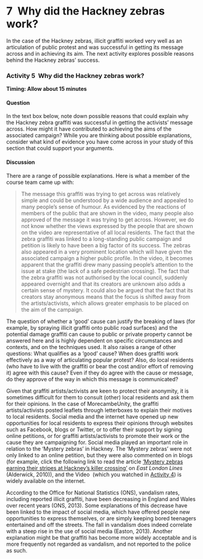 # 7  Why did the Hackney zebras work?


In the case of the Hackney zebras, illicit graffiti worked very well as an articulation of public protest and was successful in getting its message across and in achieving its aim. The next activity explores possible reasons behind the Hackney zebras’ success. 


### Activity 5  Why did the Hackney zebras work?
__Timing: Allow about 15 minutes__


#### Question

In the text box below, note down possible reasons that could explain why the Hackney zebra graffiti was successful in getting the activists’ message across. How might it have contributed to achieving the aims of the associated campaign? While you are thinking about possible explanations, consider what kind of evidence you have come across in your study of this section that could support your arguments.


#### Discussion

There are a range of possible explanations. Here is what a member of the course team came up with:

<!--Quote id=-->
>The message this graffiti was trying to get across was relatively simple and could be understood by a wide audience and appealed to many people’s sense of humour. As evidenced by the reactions of members of the public that are shown in the video, many people also approved of the message it was trying to get across. However, we do not know whether the views expressed by the people that are shown on the video are representative of all local residents. The fact that the zebra graffiti was linked to a long-standing public campaign and petition is likely to have been a big factor of its success. The zebras also appeared in a very prominent location which will have given the associated campaign a higher public profile. In the video, it becomes apparent that the graffiti drew many passing people’s attention to the issue at stake (the lack of a safe pedestrian crossing). The fact that the zebra graffiti was not authorised by the local council, suddenly appeared overnight and that its creators are unknown also adds a certain sense of mystery. It could also be argued that the fact that its creators stay anonymous means that the focus is shifted away from the artists/activists, which allows greater emphasis to be placed on the aim of the campaign.




The question of whether a ‘good’ cause can justify the breaking of laws (for example, by spraying illicit graffiti onto public road surfaces) and the potential damage graffiti can cause to public or private property cannot be answered here and is highly dependent on specific circumstances and contexts, and on the techniques used. It also raises a range of other questions: What qualifies as a ‘good’ cause? When does graffiti work effectively as a way of articulating popular protest? Also, do local residents (who have to live with the graffiti or bear the cost and/or effort of removing it) agree with this cause? Even if they do agree with the cause or message, do they approve of the way in which this message is communicated? 

Given that graffiti artists/activists are keen to protect their anonymity, it is sometimes difficult for them to consult (other) local residents and ask them for their opinions. In the case of MorecambeUnity, the graffiti artists/activists posted leaflets through letterboxes to explain their motives to local residents. Social media and the internet have opened up new opportunities for local residents to express their opinions through websites such as Facebook, blogs or Twitter, or to offer their support by signing online petitions, or for graffiti artists/activists to promote their work or the cause they are campaigning for. Social media played an important role in relation to the ‘Mystery zebras’ in Hackney. The ‘Mystery zebras’ were not only linked to an online petition, but they were also commented on in blogs (for example, click the following link to read the article [‘Mystery zebras earning their stripes at Hackney’s killer crossing’](http://www.eastlondonlines.co.uk/2010/11/mystery-zebras-earning-their-stripes-at-hackneys-killer-crossing/) on *East London Lines* (Alderwick, 2010)), and the Video  (which you watched in <a xmlns:str="http://exslt.org/strings" href="">Activity 4</a>) is widely available on the internet.

According to the Office for National Statistics (ONS), vandalism rates, including reported illicit graffiti, have been decreasing in England and Wales over recent years (ONS, 2013). Some explanations of this decrease have been linked to the impact of social media, which have offered people new opportunities to express themselves, or are simply keeping bored teenagers entertained and off the streets. The fall in vandalism does indeed correlate with a steep rise in the use of social media (Easton, 2013). Another explanation might be that graffiti has become more widely acceptable and is more frequently not regarded as vandalism, and not reported to the police as such.


